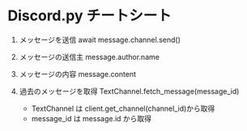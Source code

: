 # Discord.py チートシート

1. メッセージを送信
   await message.channel.send()

2. メッセージの送信主
   message.author.name

3. メッセージの内容
   message.content

4. 過去のメッセージを取得
   TextChannel.fetch_message(message_id)
   - TextChannel は client.get_channel(channel_id)から取得
   - message_id は message.id から取得
